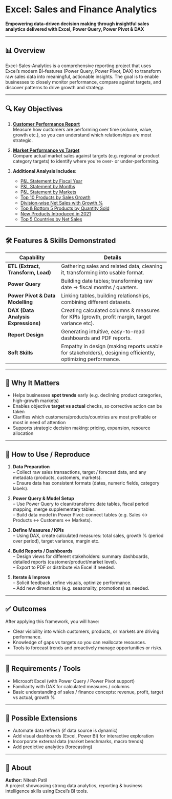 # Excel: Sales and Finance Analytics

**Empowering data-driven decision making through insightful sales analytics delivered with Excel, Power Query, Power Pivot & DAX**

---

## 📊 Overview

Excel-Sales-Analytics is a comprehensive reporting project that uses Excel’s modern BI-features (Power Query, Power Pivot, DAX) to transform raw sales data into meaningful, actionable insights. The goal is to enable businesses to closely monitor performance, compare against targets, and discover patterns to drive growth and strategy.

---

## 🔍 Key Objectives

1. **[Customer Performance Report](./Customer%20Performance%20Report.pdf)**  
   Measure how customers are performing over time (volume, value, growth etc.), so you can understand which relationships are most strategic.

2. **[Market Performance vs Target](./Market%20Performance%20vs%20Target%20Report.pdf)**  
   Compare actual market sales against targets (e.g. regional or product category targets) to identify where you're over- or under-performing.

3. **Additional Analysis Includes:**
   - [P&L Statement by Fiscal Year](./P%26L%20Statement%20by%20Fiscal%20Year.pdf)  
   - [P&L Statement by Months](./P%26L%20Statement%20by%20Months.pdf)  
   - [P&L Statement by Markets](./P%26L%20Statement%20by%20Markets.pdf)  
   - [Top 10 Products by Sales Growth](./Top%2010%20Products.pdf)  
   - [Division-wise Net Sales with Growth %](./Division.pdf)  
   - [Top & Bottom 5 Products by Quantity Sold](./Top%20and%20bottom%20products%20-%20QTY.pdf)  
   - [New Products Introduced in 2021](./New%20Product%20Added%20in%202021.pdf)  
   - [Top 5 Countries by Net Sales](./Top%205%20Countries.pdf)  

---

## 🛠️ Features & Skills Demonstrated

| Capability | Details |
|-----------|---------|
| **ETL (Extract, Transform, Load)** | Gathering sales and related data, cleaning it, transforming into usable format. |
| **Power Query** | Building date tables; transforming raw date → fiscal months / quarters. |
| **Power Pivot & Data Modelling** | Linking tables, building relationships, combining different datasets. |
| **DAX (Data Analysis Expressions)** | Creating calculated columns & measures for KPIs (growth, profit margin, target variance etc). |
| **Report Design** | Generating intuitive, easy-to-read dashboards and PDF reports. |
| **Soft Skills** | Empathy in design (making reports usable for stakeholders), designing efficiently, optimizing performance. |

---

## 🎯 Why It Matters

- Helps businesses **spot trends** early (e.g. declining product categories, high-growth markets)  
- Enables objective **target vs actual** checks, so corrective action can be taken  
- Clarifies which customers/products/countries are most profitable or most in need of attention  
- Supports strategic decision making: pricing, expansion, resource allocation  

---

## 🚀 How to Use / Reproduce

1. **Data Preparation**  
   – Collect raw sales transactions, target / forecast data, and any metadata (products, customers, markets).  
   – Ensure data has consistent formats (dates, numeric fields, category labels).

2. **Power Query & Model Setup**  
   – Use Power Query to clean/transform: date tables, fiscal period mapping, merge supplementary tables.  
   – Build data model in Power Pivot: connect tables (e.g. Sales ↔ Products ↔ Customers ↔ Markets).

3. **Define Measures / KPIs**  
   – Using DAX, create calculated measures: total sales, growth % (period over period), target variance, margin etc.

4. **Build Reports / Dashboards**  
   – Design views for different stakeholders: summary dashboards, detailed reports (customer/product/market level).  
   – Export to PDF or distribute via Excel if needed.

5. **Iterate & Improve**  
   – Solicit feedback, refine visuals, optimize performance.  
   – Add new dimensions (e.g. seasonality, promotions) as needed.  

---

## ✅ Outcomes

After applying this framework, you will have:

- Clear visibility into which customers, products, or markets are driving performance.  
- Knowledge of gaps vs targets so you can reallocate resources.  
- Tools to forecast trends and proactively manage opportunities or risks.  

---

## 📌 Requirements / Tools

- Microsoft Excel (with Power Query / Power Pivot support)  
- Familiarity with DAX for calculated measures / columns  
- Basic understanding of sales / finance concepts: revenue, profit, target vs actual, growth %

---

## 🧭 Possible Extensions

- Automate data refresh (if data source is dynamic)  
- Add visual dashboards (Excel, Power BI) for interactive exploration  
- Incorporate external data (market benchmarks, macro trends)  
- Add predictive analytics (forecasting)  

---

## 👤 About

**Author:** Nitesh Patil  
A project showcasing strong data analytics, reporting & business intelligence skills using Excel’s BI tools.
